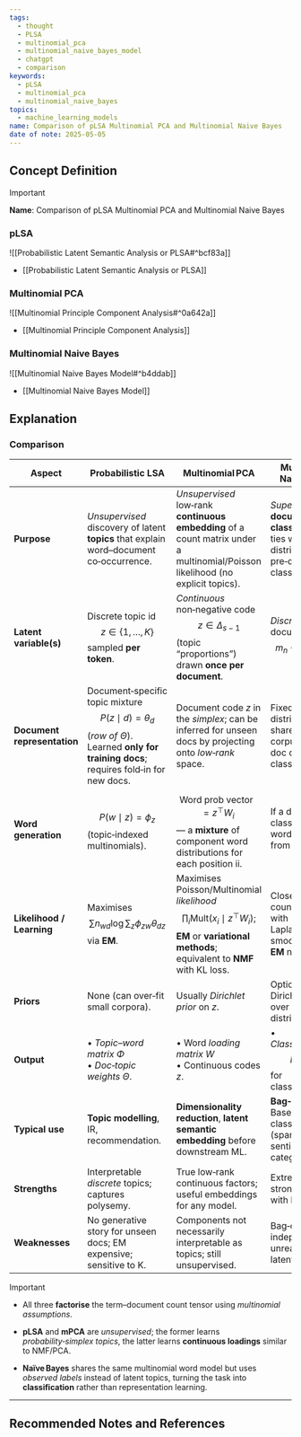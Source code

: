```yaml
---
tags:
  - thought
  - PLSA
  - multinomial_pca
  - multinomial_naive_bayes_model
  - chatgpt
  - comparison
keywords:
  - pLSA
  - multinomial_pca
  - multinomial_naive_bayes
topics:
  - machine_learning_models
name: Comparison of pLSA Multinomial PCA and Multinomial Naive Bayes
date of note: 2025-05-05
---
```


## Concept Definition

>[!important]
>**Name**: Comparison of pLSA Multinomial PCA and Multinomial Naive Bayes

### pLSA

![[Probabilistic Latent Semantic Analysis or PLSA#^bcf83a]]

- [[Probabilistic Latent Semantic Analysis or PLSA]]

### Multinomial PCA

![[Multinomial Principle Component Analysis#^0a642a]]

- [[Multinomial Principle Component Analysis]]

### Multinomial Naive Bayes

![[Multinomial Naive Bayes Model#^b4ddab]]

- [[Multinomial Naive Bayes Model]]


## Explanation

### Comparison

| Aspect                      | **Probabilistic LSA**                                                                                                                             | **Multinomial PCA**                                                                                                                                           | **Multinomial Naïve Bayes**                                                                    |
| --------------------------- | ------------------------------------------------------------------------------------------------------------------------------------------------- | ------------------------------------------------------------------------------------------------------------------------------------------------------------- | ---------------------------------------------------------------------------------------------- |
| **Purpose**                 | _Unsupervised_ discovery of latent **topics** that explain word–document co‑occurrence.                                                           | _Unsupervised_ low‑rank **continuous embedding** of a count matrix under a multinomial/Poisson likelihood (no explicit topics).                               | _Supervised_ **document classifier** that ties word distributions to pre‑defined class labels. |
| **Latent variable(s)**      | Discrete topic id $$z\in\{1,\dots,K\}$$ sampled **per token**.                                                                                    | *Continuous* non‑negative code $$z\in\Delta_{s-1}$$ (topic “proportions”) drawn **once per document**.                                                        | *Discrete* document class $$m_n\in\{1,\dots,s\}.$$                                             |
| **Document representation** | Document‑specific topic mixture $$P(z\mid d)=\theta_{d}$$ (_row of $\Theta$_). Learned **only for training docs**; requires fold‑in for new docs. | Document code $z$ in the *simplex*; can be inferred for unseen docs by projecting onto *low‑rank* space.                                                      | Fixed class distribution $\theta$ shared by corpus; each doc draws one class.                  |
| **Word generation**         | $$P(w\mid z)=\phi_{z}$$ (topic‑indexed multinomials).                                                                                             | $$\text{Word prob vector }= z^{\top} W_i$$ — a **mixture** of component word distributions for each position ii.                                              | If a document’s class is $m$: each word token is iid from $W_{m,:}$.                           |
| **Likelihood / Learning**   | Maximises $$\sum n_{wd}\log\sum_z\phi_{zw}\theta_{dz}$$ via **EM**.                                                                               | Maximises Poisson/Multinomial *likelihood* $$\prod_i\text{Mult}(x_i\mid z^\top W_i);$$ **EM** or **variational methods**; equivalent to **NMF** with KL loss. | Closed‑form count estimates with Laplace/Dirichlet smoothing; **no EM** needed.                |
| **Priors**                  | None (can over‑fit small corpora).                                                                                                                | Usually *Dirichlet prior* on $z$.                                                                                                                             | Optional Dirichlet prior over class‑word distributions.                                        |
| **Output**                  | • *Topic–word matrix* $\Phi$<br>• *Doc‑topic weights* $\Theta$.                                                                                   | • Word *loading matrix* $W$<br>• Continuous codes $z$.                                                                                                        | • *Class‑posterior* $$P(c\mid d)$$ for classification.                                         |
| **Typical use**             | **Topic modelling**, IR, recommendation.                                                                                                          | **Dimensionality reduction**, **latent semantic embedding** before downstream ML.                                                                             | **Bag‑of‑words**. Baseline text classification (spam, sentiment, news categories).             |
| **Strengths**               | Interpretable _discrete_ topics; captures polysemy.                                                                                               | True low‑rank continuous factors; useful embeddings for any model.                                                                                            | Extremely fast, strong baseline with little data.                                              |
| **Weaknesses**              | No generative story for unseen docs; EM expensive; sensitive to K.                                                                                | Components not necessarily interpretable as topics; still unsupervised.                                                                                       | Bag‑of‑words independence unrealistic; no latent structure.                                    |


>[!important]
>- All three **factorise** the term–document count tensor using *multinomial assumptions*.
>     
> - **pLSA** and **mPCA** are _unsupervised_; the former learns _probability‑simplex topics_, the latter learns **continuous loadings** similar to NMF/PCA.
>     
> - **Naïve Bayes** shares the same multinomial word model but uses _observed labels_ instead of latent topics, turning the task into **classification** rather than representation learning.




-----------
##  Recommended Notes and References

